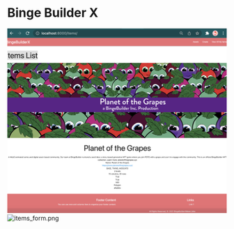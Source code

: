 # Binge Builder X

![items_display.png](imgs/items_display.png)
![items_form.png](/Users/albamolina/django_env/bbx_nft/imgs/items_form.png)
